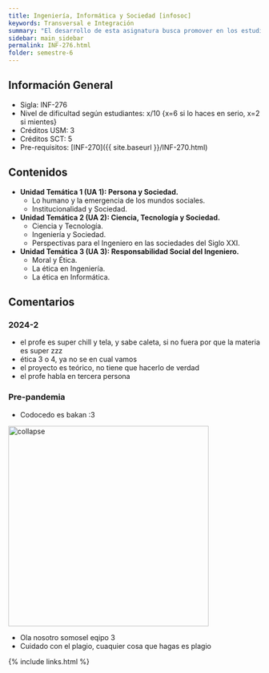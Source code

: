 ```yaml
---
title: Ingeniería, Informática y Sociedad [infosoc]
keywords: Transversal e Integración
summary: "El desarrollo de esta asignatura busca promover en los estudiantes el análisis y reflexión sobre su futuro rol profesional, y las responsabilidades sociales de los ingenieros. En este contexto, se abordan temas en el ámbito de los sistemas sociales y los impactos de la actividad científica y tecnológica en las personas y en la sociedad, a través de metodologías de enseñanza y aprendizaje que incluyen espacios de discusión y trabajo colaborativo.‌"
sidebar: main_sidebar
permalink: INF-276.html
folder: semestre-6
---
```


## Información General

- Sigla: INF-276
- Nivel de dificultad según estudiantes: x/10 {x=6 si lo haces en serio, x=2 si mientes}
- Créditos USM: ‌3
- Créditos SCT: 5
- Pre-requisitos: [INF-270]({{ site.baseurl }}/INF-270.html)

## Contenidos

- **Unidad Temática 1 (UA 1): Persona y Sociedad.**
  - Lo humano y la emergencia de los mundos sociales.
  - Institucionalidad y Sociedad.
- **Unidad Temática 2 (UA 2): Ciencia, Tecnología y Sociedad.**
  - Ciencia y Tecnología.
  - Ingeniería y Sociedad.
  - Perspectivas para el Ingeniero en las sociedades del Siglo XXI.
- **Unidad Temática 3 (UA 3): Responsabilidad Social del Ingeniero.**
  - Moral y Ética.
  - La ética en Ingeniería.
  - La ética en Informática.

## Comentarios

### 2024-2

- el profe es super chill y tela, y sabe caleta, si no fuera por que la materia es super zzz
- ética 3 o 4, ya no se en cual vamos
- el proyecto es teórico, no tiene que hacerlo de verdad
- el profe habla en tercera persona

### Pre-pandemia

- Codocedo es bakan :3

<div class="text-center mb-3">
    <img src="images/semestre-6/infosoc1.png" alt="collapse" width="400px" height="auto">
</div>

- Ola nosotro somosel eqipo 3‌
- Cuidado con el plagio, cuaquier cosa que hagas es plagio

{% include links.html %}
